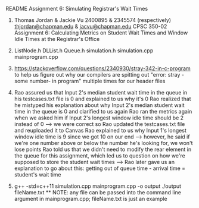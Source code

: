 README Assignment 6: Simulating Registrar's Wait Times

1. Thomas Jordan & Jackie Vu
   2400895 & 2345574 (respectively)
   thjordan@chapman.edu & jacvu@chapman.edu
   CPSC 350-02
   Assignment 6: Calculating Metrics on Student Wait Times and Window Idle Times at the Registrar's Office

2. ListNode.h
   DLList.h
   Queue.h
   simulation.h
   simulation.cpp
   mainprogram.cpp

3. https://stackoverflow.com/questions/2340930/stray-342-in-c-program to help us figure out why our compilers are spitting out "error: stray -some number- in program" multiple times for our header files

4. Rao assured us that Input 2's median student wait time in the queue in his testcases.txt file  is 0 and explained to us why it's 0
   Rao realized that he mistyped his explanation about why Input 2's median student wait time in the queue is 0 and clarified to us again
   Rao ran the metrics again when we asked him if Input 2's longest window idle time should be 2 instead of 0 --> we were correct so Rao updated the testcases.txt file and reuploaded it to Canvas
   Rao explained to us why Input 1's longest window idle time is 9 since we got 10 on our end --> however, he said if we're one number above or below the number he's looking for, we won't lose points
   Rao told us that we didn't need to modify the rear element in the queue for this assignment, which led us to question on how we're supposed to store the student wait times --> Rao later gave us an explanation to go about this: getting out of queue time - arrival time = student's wait time

5. g++ -std=c++11 simulation.cpp mainprogram.cpp -o output
   ./output fileName.txt
   ** NOTE: any file can be passed into the command line argument in mainprogram.cpp; fileName.txt is just an example
